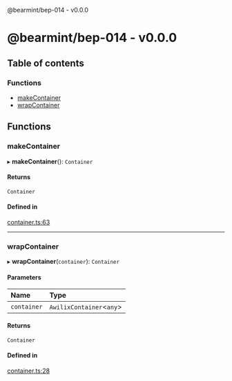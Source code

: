 @bearmint/bep-014 - v0.0.0

# @bearmint/bep-014 - v0.0.0

## Table of contents

### Functions

- [makeContainer](README.md#makecontainer)
- [wrapContainer](README.md#wrapcontainer)

## Functions

### makeContainer

▸ **makeContainer**(): `Container`

#### Returns

`Container`

#### Defined in

[container.ts:63](https://github.com/bearmint/bearmint/blob/main/packages/bep-014/source/container.ts#L63)

___

### wrapContainer

▸ **wrapContainer**(`container`): `Container`

#### Parameters

| Name | Type |
| :------ | :------ |
| `container` | `AwilixContainer`<`any`\> |

#### Returns

`Container`

#### Defined in

[container.ts:28](https://github.com/bearmint/bearmint/blob/main/packages/bep-014/source/container.ts#L28)
